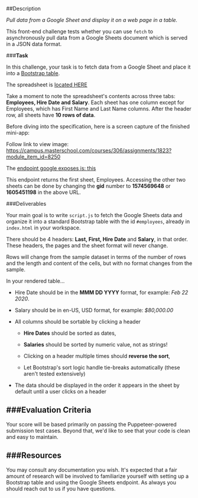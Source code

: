 ##Description

_Pull data from a Google Sheet and display it on a web page in a table._

This front-end challenge tests whether you can use `fetch` to asynchronously pull data from a Google Sheets document which is served in a JSON data format.

###**Task**

In this challenge, your task is to fetch data from a Google Sheet and place it into a [Bootstrap table](https://getbootstrap.com/docs/4.0/content/tables/).

The spreadsheet is [located HERE](https://docs.google.com/spreadsheets/d/1C1-em4w0yHmd2N7__9cCSFzxBEf_8r74hQJBsR6qWnE/edit?usp=sharing)

Take a moment to note the spreadsheet's contents across three tabs: **Employees, Hire Date and Salary**. Each sheet has one column except for Employees, which has First Name and Last Name columns. After the header row, all sheets have **10 rows of data**.

Before diving into the specification, here is a screen capture of the finished mini-app:

Follow link to view image: https://campus.masterschool.com/courses/306/assignments/1823?module_item_id=8250

The [endpoint google exposes is: this](https://docs.google.com/spreadsheets/d/1C1-em4w0yHmd2N7__9cCSFzxBEf_8r74hQJBsR6qWnE/gviz/tq?tqx=out:json&tq&gid=0)

This endpoint returns the first sheet, Employees. Accessing the other two sheets can be done by changing the **gid** number to **1574569648** or **1605451198** in the above URL.

###Deliverables

Your main goal is to write `script.js` to fetch the Google Sheets data and organize it into a standard Bootstrap table with the id `#employees`, already in `index.html` in your workspace.

There should be 4 headers: **Last, First, Hire Date** and **Salary**, in that order. These headers, the pages and the sheet format will never change.

Rows will change from the sample dataset in terms of the number of rows and the length and content of the cells, but with no format changes from the sample.

In your rendered table...

- Hire Date should be in the **MMM DD YYYY** format, for example: _Feb 22 2020_.

- Salary should be in en-US, USD format, for example: _$80,000.00_

- All columns should be sortable by clicking a header

  - **Hire Dates** should be sorted as dates,

  - **Salaries** should be sorted by numeric value, not as strings!

  - Clicking on a header multiple times should **reverse the sort**,

  - Let Bootstrap's sort logic handle tie-breaks automatically (these aren't tested extensively)

- The data should be displayed in the order it appears in the sheet by default until a user clicks on a header

## ###Evaluation Criteria

Your score will be based primarily on passing the Puppeteer-powered submission test cases. Beyond that, we'd like to see that your code is clean and easy to maintain.

## ###Resources

You may consult any documentation you wish. It's expected that a fair amount of research will be involved to familiarize yourself with setting up a Bootstrap table and using the Google Sheets endpoint. As always you should reach out to us if you have questions.
